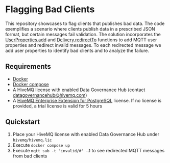 # Flagging Bad Clients

This repository showcases to flag clients that publishes bad data. 
The code exemplifies a scenario where clients publish data in a prescribed JSON format, but certain messages fail validation. 
The solution incorporates the [UserProperties.add](https://docs.hivemq.com/hivemq/4.16/data-governance-hub/policies.html#user-properties-add-function)
and [Delivery.redirectTo](https://docs.hivemq.com/hivemq/4.16/data-governance-hub/policies.html#delivery-redirect-to-function)
functions to add MQTT user properties and redirect invalid messages.
To each redirected message we add user properties to identify bad clients and to analyze the failure.

## Requirements
- [Docker](https://www.docker.com/) 
- [Docker compose](https://docs.docker.com/compose/) 
- A HiveMQ license with enabled Data Governance Hub (contact [datagovernancehub@hivemq.com](mailto:datagovernancehub@hivemq.com))
- A [HiveMQ Enterprise Extension for PostgreSQL](https://www.hivemq.com/extension/postgresql-extension/) license. If no license is provided, a trial license is valid for 5 hours  
## Quickstart

1. Place your HiveMQ license with enabled Data Governance Hub under `hivemq/hivemq.lic`
2. Execute `docker compose up`
3. Execute `mqtt sub -t 'invalid/#' -J` to see redirected MQTT messages from bad clients